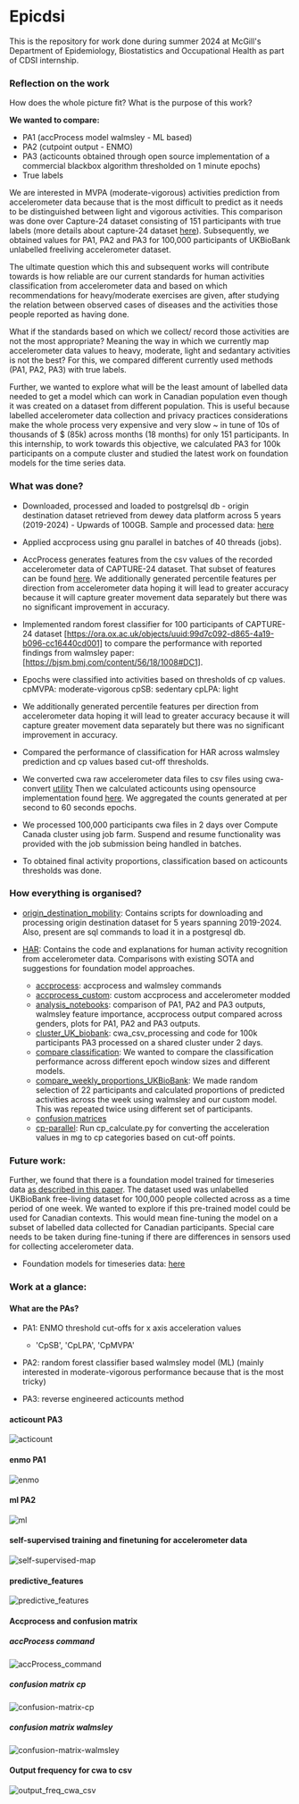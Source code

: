# Epicdsi
This is the repository for work done during summer 2024 at McGill's Department of Epidemiology, Biostatistics and Occupational Health as part of CDSI internship.

### Reflection on the work
How does the whole picture fit? What is the purpose of this work?

**We wanted to compare:**
- PA1 (accProcess model walmsley - ML based)
- PA2 (cutpoint output - ENMO)
- PA3 (acticounts obtained through open source implementation of a commercial blackbox algorithm thresholded on 1 minute epochs)
- True labels

We are interested in MVPA (moderate-vigorous) activities prediction from accelerometer data because that is the most difficult to predict as it needs to be distinguished between light and vigorous activities. This comparison was done over Capture-24 dataset consisting of 151 participants with true labels (more details about capture-24 dataset [here](HAR_wearables/readme.md)). Subsequently, we obtained values for PA1, PA2 and PA3 for 100,000 participants of UKBioBank unlabelled freeliving accelerometer dataset.

The ultimate question which this and subsequent works will contribute towards is how reliable are our current standards for human activities classification from accelerometer data and based on which recommendations for heavy/moderate exercises are given, after studying the relation between observed cases of diseases and the activities those people reported as having done.

What if the standards based on which we collect/ record those activities are not the most appropriate? Meaning the way in which we currently map accelerometer data values to heavy, moderate, light and sedantary activities is not the best? For this, we compared different currently used methods (PA1, PA2, PA3) with true labels.

Further, we wanted to explore what will be the least amount of labelled data needed to get a model which can work in Canadian population even though it was created on a dataset from different population. This is useful because labelled accelerometer data collection and privacy practices considerations make the whole process very expensive and very slow ~ in tune of 10s of thousands of $ (85k) across months (18 months) for only 151 participants. In this internship, to work towards this objective, we calculated PA3 for 100k participants on a compute cluster and studied the latest work on foundation models for the time series data.


### What was done?
- Downloaded, processed and loaded to postgrelsql db - origin destination dataset retrieved from dewey data platform across 5 years (2019-2024) - Upwards of 100GB. Sample and processed data: [here](origin_destination_mobility/sample_data)

- Applied accprocess using gnu parallel in batches of 40 threads (jobs).

- AccProcess generates features from the csv values of the recorded accelerometer data of CAPTURE-24 dataset. That subset of features can be found [here](HAR_wearables/processAcc/features.txt). We 
additionally generated percentile features per direction from accelerometer data hoping it will lead to greater accuracy because it will capture greater movement data separately but there was no significant improvement in accuracy.

- Implemented random forest classifier for 100 participants of CAPTURE-24 dataset [https://ora.ox.ac.uk/objects/uuid:99d7c092-d865-4a19-b096-cc16440cd001] to compare the performance with reported findings from walmsley paper: [https://bjsm.bmj.com/content/56/18/1008#DC1].

- Epochs were classified into activities based on thresholds of cp values.
    cpMVPA: moderate-vigorous
    cpSB:   sedentary
    cpLPA:  light

- We additionally generated percentile features per direction from accelerometer data hoping it will lead to greater accuracy because it will capture greater movement data separately but there was no significant improvement in accuracy.

- Compared the performance of classification for HAR across walmsley prediction and cp values based cut-off thresholds.

- We converted cwa raw accelerometer data files to csv files using cwa-convert [utility](https://github.com/openmovementproject/openmovement/blob/master/Software/AX3/cwa-convert/c/README.md) Then we calculated acticounts using opensource implementation found [here](https://github.com/jbrond/ActigraphCounts/blob/master/R/Python_G_to_sec.py). We aggregated the counts generated at per second to 60 seconds epochs.

- We processed 100,000 participants cwa files in 2 days over Compute Canada cluster using job farm. Suspend and resume functionality was provided with the job submission being handled in batches.

- To obtained final activity proportions, classification based on acticounts thresholds was done.


### How everything is organised?
- [origin_destination_mobility](origin_destination_mobility): Contains scripts for downloading and processing origin destination dataset for 5 years spanning 2019-2024. Also, present are sql commands to load it in a postgresql db.

- [HAR](HAR_wearables): Contains the code and explanations for human activity recognition from accelerometer data. Comparisons with existing SOTA and suggestions for foundation model approaches.
    - [accprocess](HAR_wearables/accprocess): accprocess and walmsley commands 
    - [accprocess_custom](HAR_wearables/accprocess_custom): custom accprocess and accelerometer modded
    - [analysis_notebooks](HAR_wearables/analysis_notebooks): comparison of PA1, PA2 and PA3 outputs, walmsley feature importance, accprocess output compared across genders, plots for PA1, PA2 and PA3 outputs.
    - [cluster_UK_biobank](HAR_wearables/cluster_UK_biobank): cwa_csv_processing and code for 100k participants PA3 processed on a shared cluster under 2 days.
    - [compare classification](HAR_wearables/compare_classification): We wanted to compare the classification performance across different epoch window sizes and different models.
    - [compare_weekly_proportions_UKBioBank](HAR_wearables/compare_weekly_proportions_UKBioBank): We made random selection of 22 participants and calculated proportions of predicted activities across the week using walmsley and our custom model. This was repeated twice using different set of participants.
    - [confusion matrices](HAR_wearables/confusion_matrix)
    - [cp-parallel](HAR_wearables/cp-parallel): Run cp_calculate.py for converting the acceleration values in mg to cp categories based on cut-off points.


### Future work:
Further, we found that there is a foundation model trained for timeseries data [as described in this paper](https://www.nature.com/articles/s41746-024-01062-3). The dataset used was unlabelled UKBioBank free-living dataset for 100,000 people collected across as a time period of one week. We wanted to explore if this pre-trained model could be used for Canadian contexts. This would mean fine-tuning the model on a subset of labelled data collected for Canadian participants. Special care needs to be taken during fine-tuning if there are differences in sensors used for collecting accelerometer data.

- Foundation models for timeseries data: [here](HAR_wearables/accelerometer_self_supervised.md)

### Work at a glance:
#### What are the PAs?
- PA1: ENMO threshold cut-offs for x axis acceleration values
    - 'CpSB', 'CpLPA', 'CpMVPA'

- PA2: random forest classifier based walmsley model (ML) (mainly interested in moderate-vigorous performance because that is the most tricky)

- PA3: reverse engineered acticounts method


#### acticount PA3
![acticount](HAR_wearables/artefacts/PA123_compared/acticount-hd.png)

#### enmo PA1
![enmo](HAR_wearables/artefacts/PA123_compared/enmo-hd.png)

#### ml PA2
![ml](HAR_wearables/artefacts/PA123_compared/ml-hd.png)

#### self-supervised training and finetuning for accelerometer data 
![self-supervised-map](HAR_wearables/artefacts/self-supervised-map.png)

#### predictive_features
![predictive_features](HAR_wearables/artefacts/predictive_features.png)

#### Accprocess and confusion matrix
##### accProcess command
![accProcess_command](HAR_wearables/artefacts/main_readme_screenshots/accProcess_command.PNG) 
##### confusion matrix cp
![confusion-matrix-cp](HAR_wearables/artefacts/main_readme_screenshots/confusion-matrix-cp.PNG) 
##### confusion matrix walmsley
![confusion-matrix-walmsley](HAR_wearables/artefacts/main_readme_screenshots/confusion-matrix-walmsley.PNG)

#### Output frequency for cwa to csv
![output_freq_cwa_csv](HAR_wearables/artefacts/output_freq_cwa_csv.jpeg)
